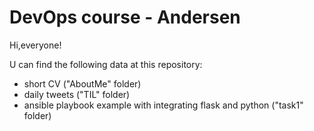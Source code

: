 <h1>DevOps course - Andersen</h1>
Hi,everyone! <p>
U can find the following data at this repository:
<ul>
  <li>short CV ("AboutMe" folder)</li>
  <li>daily tweets ("TIL" folder)</li>
  <li>ansible playbook example with integrating flask and python ("task1" folder)</li>
  </ul>
